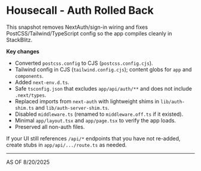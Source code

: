 # Housecall - Auth Rolled Back

This snapshot removes NextAuth/sign-in wiring and fixes PostCSS/Tailwind/TypeScript config so the app compiles cleanly in StackBlitz.

**Key changes**
- Converted `postcss.config` to CJS (`postcss.config.cjs`).
- Tailwind config in CJS (`tailwind.config.cjs`); content globs for `app` and `components`.
- Added `next-env.d.ts`.
- Safe `tsconfig.json` that excludes `app/api/auth/**` and does not include `.next/types`.
- Replaced imports from `next-auth` with lightweight shims in `lib/auth-shim.ts` and `lib/auth-server-shim.ts`.
- Disabled `middleware.ts` (renamed to `middleware.off.ts` if it existed).
- Minimal `app/layout.tsx` and `app/page.tsx` to verify the app loads.
- Preserved all non-auth files.

If your UI still references `/api/*` endpoints that you have not re-added, create stubs in `app/api/.../route.ts` as needed.

--------------------------
AS OF 8/20/2025
